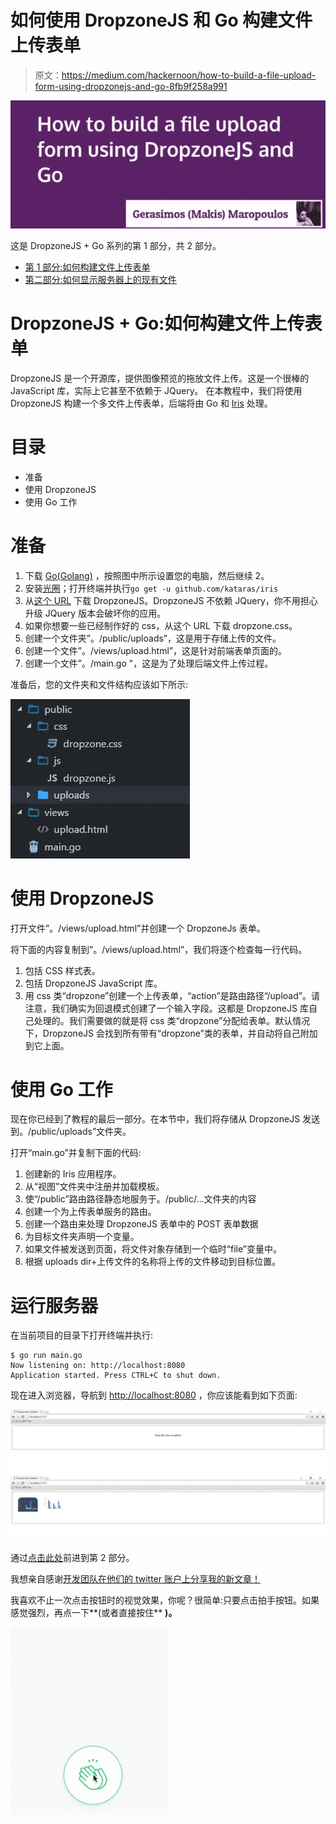# 如何使用 DropzoneJS 和 Go 构建文件上传表单

> 原文：<https://medium.com/hackernoon/how-to-build-a-file-upload-form-using-dropzonejs-and-go-8fb9f258a991>

![](img/1e8029f4421ecc84c6419cd1de6fdc3e.png)

这是 DropzoneJS + Go 系列的第 1 部分，共 2 部分。

*   [第 1 部分:如何构建文件上传表单](/@kataras/how-to-build-a-file-upload-form-using-dropzonejs-and-go-8fb9f258a991)
*   [第二部分:如何显示服务器上的现有文件](/@kataras/how-to-display-existing-files-on-server-using-dropzonejs-and-go-53e24b57ba19)

# DropzoneJS + Go:如何构建文件上传表单

DropzoneJS 是一个开源库，提供图像预览的拖放文件上传。这是一个很棒的 JavaScript 库，实际上它甚至不依赖于 JQuery。
在本教程中，我们将使用 DropzoneJS 构建一个多文件上传表单，后端将由 Go 和 [Iris](https://iris-go.com) 处理。

# 目录

*   准备
*   使用 DropzoneJS
*   使用 Go 工作

# 准备

1.  下载 [Go(Golang)](https://golang.org/dl) ，按照图中所示设置您的电脑，然后继续 2。
2.  安装[光圈](https://github.com/kataras/iris)；打开终端并执行`go get -u github.com/kataras/iris`
3.  从[这个 URL](https://raw.githubusercontent.com/enyo/dropzone/master/dist/dropzone.js) 下载 DropzoneJS。DropzoneJS 不依赖 JQuery，你不用担心升级 JQuery 版本会破坏你的应用。
4.  如果你想要一些已经制作好的 css，从这个 URL 下载 dropzone.css。
5.  创建一个文件夹”。/public/uploads”，这是用于存储上传的文件。
6.  创建一个文件”。/views/upload.html”，这是针对前端表单页面的。
7.  创建一个文件”。/main.go "，这是为了处理后端文件上传过程。

准备后，您的文件夹和文件结构应该如下所示:

![](img/d34cf5a5b2a2050d534e71b031e26598.png)

# 使用 DropzoneJS

打开文件”。/views/upload.html”并创建一个 DropzoneJs 表单。

将下面的内容复制到”。/views/upload.html”，我们将逐个检查每一行代码。

1.  包括 CSS 样式表。
2.  包括 DropzoneJS JavaScript 库。
3.  用 css 类“dropzone”创建一个上传表单，“action”是路由路径“/upload”。请注意，我们确实为回退模式创建了一个输入字段。这都是 DropzoneJS 库自己处理的。我们需要做的就是将 css 类“dropzone”分配给表单。默认情况下，DropzoneJS 会找到所有带有“dropzone”类的表单，并自动将自己附加到它上面。

# 使用 Go 工作

现在你已经到了教程的最后一部分。在本节中，我们将存储从 DropzoneJS 发送到。/public/uploads”文件夹。

打开“main.go”并复制下面的代码:

1.  创建新的 Iris 应用程序。
2.  从“视图”文件夹中注册并加载模板。
3.  使“/public”路由路径静态地服务于。/public/…文件夹的内容
4.  创建一个为上传表单服务的路由。
5.  创建一个路由来处理 DropzoneJS 表单中的 POST 表单数据
6.  为目标文件夹声明一个变量。
7.  如果文件被发送到页面，将文件对象存储到一个临时“file”变量中。
8.  根据 uploads dir+上传文件的名称将上传的文件移动到目标位置。

# 运行服务器

在当前项目的目录下打开终端并执行:

```
$ go run main.go
Now listening on: http://localhost:8080
Application started. Press CTRL+C to shut down.
```

现在进入浏览器，导航到 [http://localhost:8080](http://localhost:8080) ，你应该能看到如下页面:

![](img/e4645ad74335669e9d3051114008ce2f.png)![](img/8fa4db0053c48c2757cc9ebcb62e0979.png)

通过[点击此处](/@kataras/how-to-display-existing-files-on-server-using-dropzonejs-and-go-53e24b57ba19)前进到第 2 部分。

我想亲自感谢[开发团队在他们的 twitter 账户上分享我的新文章！](https://dev.to/@kataras)

我喜欢不止一次点击按钮时的视觉效果，你呢？很简单:只要点击拍手按钮。如果感觉强烈，再点一下**(或者直接按住** **)。**

![](img/e7bd15bcb40212893d2e7daf3f20813b.png)